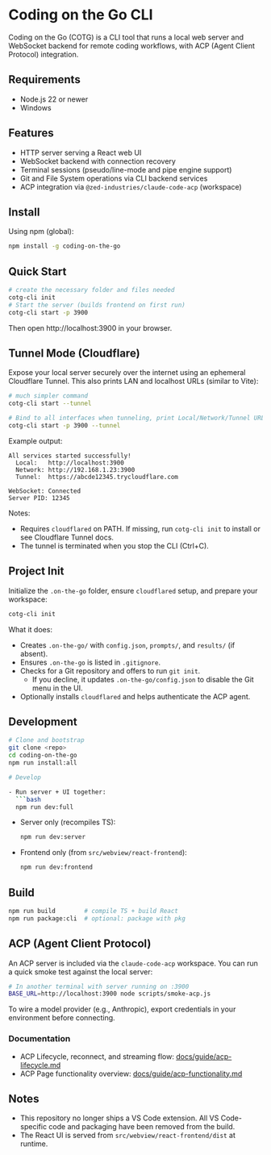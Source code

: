 # Coding on the Go CLI

Coding on the Go (COTG) is a CLI tool that runs a local web server and WebSocket backend for remote coding workflows, with ACP (Agent Client Protocol) integration.

## Requirements

- Node.js 22 or newer
- Windows

## Features

- HTTP server serving a React web UI
- WebSocket backend with connection recovery
- Terminal sessions (pseudo/line-mode and pipe engine support)
- Git and File System operations via CLI backend services
- ACP integration via `@zed-industries/claude-code-acp` (workspace)

## Install

Using npm (global):

```bash
npm install -g coding-on-the-go
```

## Quick Start

```bash
# create the necessary folder and files needed
cotg-cli init
# Start the server (builds frontend on first run)
cotg-cli start -p 3900

```

Then open http://localhost:3900 in your browser.

## Tunnel Mode (Cloudflare)

Expose your local server securely over the internet using an ephemeral Cloudflare Tunnel. This also prints LAN and localhost URLs (similar to Vite):

```bash
# much simpler command
cotg-cli start --tunnel 

# Bind to all interfaces when tunneling, print Local/Network/Tunnel URLs
cotg-cli start -p 3900 --tunnel
```

Example output:

```
All services started successfully!
  Local:   http://localhost:3900
  Network: http://192.168.1.23:3900
  Tunnel:  https://abcde12345.trycloudflare.com

WebSocket: Connected
Server PID: 12345
```

Notes:
- Requires `cloudflared` on PATH. If missing, run `cotg-cli init` to install or see Cloudflare Tunnel docs.
- The tunnel is terminated when you stop the CLI (Ctrl+C).

## Project Init

Initialize the `.on-the-go` folder, ensure `cloudflared` setup, and prepare your workspace:

```bash
cotg-cli init
```

What it does:
- Creates `.on-the-go/` with `config.json`, `prompts/`, and `results/` (if absent).
- Ensures `.on-the-go` is listed in `.gitignore`.
- Checks for a Git repository and offers to run `git init`.
  - If you decline, it updates `.on-the-go/config.json` to disable the Git menu in the UI.
- Optionally installs `cloudflared` and helps authenticate the ACP agent.

## Development

```bash
# Clone and bootstrap
git clone <repo>
cd coding-on-the-go
npm run install:all

# Develop

- Run server + UI together:
  ```bash
  npm run dev:full
  ```

- Server only (recompiles TS):
  ```bash
  npm run dev:server
  ```

- Frontend only (from `src/webview/react-frontend`):
  ```bash
  npm run dev:frontend
  ```

## Build

```bash
npm run build        # compile TS + build React
npm run package:cli  # optional: package with pkg
```

## ACP (Agent Client Protocol)

An ACP server is included via the `claude-code-acp` workspace. You can run a quick smoke test against the local server:

```bash
# In another terminal with server running on :3900
BASE_URL=http://localhost:3900 node scripts/smoke-acp.js
```

To wire a model provider (e.g., Anthropic), export credentials in your environment before connecting.

### Documentation

- ACP Lifecycle, reconnect, and streaming flow: [docs/guide/acp-lifecycle.md](docs/guide/acp-lifecycle.md)
- ACP Page functionality overview: [docs/guide/acp-functionality.md](docs/guide/acp-functionality.md)

## Notes

- This repository no longer ships a VS Code extension. All VS Code-specific code and packaging have been removed from the build.
- The React UI is served from `src/webview/react-frontend/dist` at runtime.

